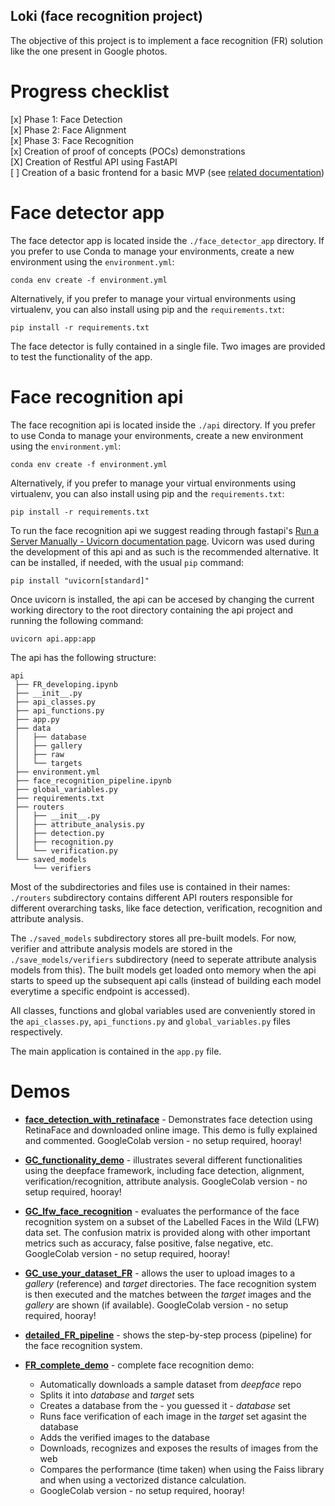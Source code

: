 ## Loki (face recognition project)

The objective of this project is to implement a face recognition (FR) solution like the one present in Google photos.


# Progress checklist
 [x] Phase 1: Face Detection  
 [x] Phase 2: Face Alignment  
 [x] Phase 3: Face Recognition  
 [x] Creation of proof of concepts (POCs) demonstrations  
 [X] Creation of Restful API using FastAPI  
 [ ] Creation of a basic frontend for a basic MVP (see [related documentation](README-VUE.md))


# Face detector app

The face detector app is located inside the `./face_detector_app` directory. If you prefer to use Conda to manage your
environments, create a new environment using the `environment.yml`:

    conda env create -f environment.yml

Alternatively, if you prefer to manage your virtual environments using virtualenv, you can also install using pip and
the `requirements.txt`:

    pip install -r requirements.txt

The face detector is fully contained in a single file. Two images are provided to test the functionality of the app.


# Face recognition api

The face recognition api is located inside the `./api` directory. If you prefer to use Conda to manage your
environments, create a new environment using the `environment.yml`:

    conda env create -f environment.yml

Alternatively, if you prefer to manage your virtual environments using virtualenv, you can also install using pip and
the `requirements.txt`:

    pip install -r requirements.txt

To run the face recognition api we suggest reading through fastapi's [Run a Server Manually - Uvicorn documentation page](https://fastapi.tiangolo.com/deployment/manually/). Uvicorn was used during the development of this api and as such is the recommended alternative.
It can be installed, if needed, with the usual `pip` command:

    pip install "uvicorn[standard]"

Once uvicorn is installed, the api can be accesed by changing the current working directory to the root directory containing the api project and running the following command:

    uvicorn api.app:app

The api has the following structure:
```
api
 ├── FR_developing.ipynb
 ├── __init__.py
 ├── api_classes.py
 ├── api_functions.py
 ├── app.py
 ├── data
 │   ├── database
 │   ├── gallery
 │   ├── raw
 │   └── targets
 ├── environment.yml
 ├── face_recognition_pipeline.ipynb
 ├── global_variables.py
 ├── requirements.txt
 ├── routers
 │   ├── __init__.py
 │   ├── attribute_analysis.py
 │   ├── detection.py
 │   ├── recognition.py
 │   └── verification.py
 └── saved_models
     └── verifiers
```

Most of the subdirectories and files use is contained in their names: `./routers` subdirectory contains different API routers responsible for different overarching tasks, like face detection, verification, recognition and attribute analysis.

The `./saved_models` subdirectory stores all pre-built models. For now, verifier and attribute analysis models are stored in the `./save_models/verifiers` subdirectory (need to seperate attribute analysis models from this). The built models get loaded onto memory when the api starts to speed up the subsequent api calls (instead of building each model everytime a specific endpoint is accessed).

All classes, functions and global variables used are conveniently stored in the `api_classes.py`, `api_functions.py` and `global_variables.py` files respectively.

The main application is contained in the `app.py` file.


# Demos
 - **[face_detection_with_retinaface](demos/face_detection_with_retinaface.ipynb)** - Demonstrates face detection using RetinaFace and downloaded online image. This demo is fully explained and commented. GoogleColab version - no setup required, hooray!

 - **[GC_functionality_demo](demos/GC_deepface_functionality.ipynb)** - illustrates several different functionalities
 using the deepface framework, including face detection, alignment, verification/recognition, attribute analysis.
 GoogleColab version - no setup required, hooray!

 - **[GC_lfw_face_recognition](demos/GC_lfw_face_recognition.ipynb)** - evaluates the performance of the face
 recognition system on a subset of the Labelled Faces in the Wild (LFW) data set. The confusion matrix is provided along
 with other important metrics such as accuracy, false positive, false negative, etc. GoogleColab version - no setup
 required, hooray!

 - **[GC_use_your_dataset_FR](demos/GC_use_your_dataset_FR.ipynb)** - allows the user to upload images to a *gallery*
 (reference) and *target* directories. The face recognition system is then executed and the matches between the *target*
 images and the *gallery* are shown (if available). GoogleColab version - no setup required, hooray!

 - **[detailed_FR_pipeline](demos/detailed_FR_pipeline.ipynb)** - shows the  step-by-step process (pipeline) for the
 face recognition system.

 - **[FR_complete_demo](demos/GC_FR_complete_demo.ipynb)** - complete face recognition demo:
    - Automatically downloads a sample dataset from *deepface* repo
    - Splits it into *database* and *target* sets
    - Creates a database from the - you guessed it - *database* set
    - Runs face verification of each image in the *target* set agasint the database
    - Adds the verified images to the database
    - Downloads, recognizes and exposes the results of images from the web
    - Compares the performance (time taken) when using the Faiss library and when using a vectorized distance
    calculation.
    - GoogleColab version - no setup required, hooray!

